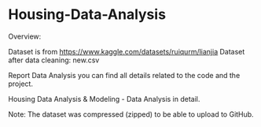 # Housing-Data-Analysis

Overview:

Dataset is from https://www.kaggle.com/datasets/ruiqurm/lianjia
Dataset after data cleaning: new.csv

Report Data Analysis you can find all details related to the code and the project.

Housing Data Analysis & Modeling - Data Analysis in detail.

Note: The dataset was compressed (zipped) to be able to upload to GitHub.
